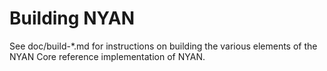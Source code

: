Building NYAN
================

See doc/build-*.md for instructions on building the various
elements of the NYAN Core reference implementation of NYAN.

